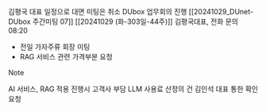 김평국 대표 일정으로 대면 미팅은 취소
DUbox 업무회의 진행
[[20241029_DUnet-DUbox 주간미팅 07]]
[[20241029 (화-303일-44주)]]
김평국대표, 전화 문의 08:20
 - 전일 가자주류 회장 미팅
 - RAG 서비스 관련 가격부분 요청

> [!NOTE]
> AI 서비스, RAG 적용 진행시 
> 고객사 부담 LLM 사용료 산정의 건
> 김인석 대표 통한 확인 요청


